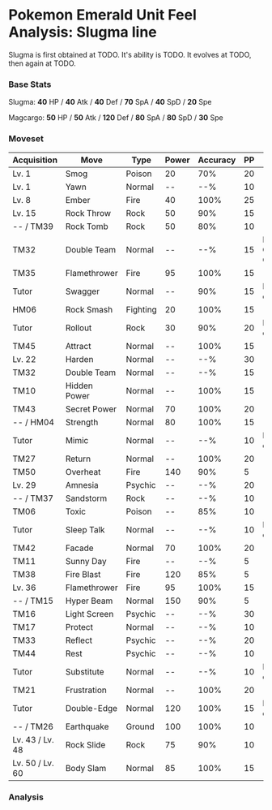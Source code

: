# Pokemon Emerald Unit Feel Analysis: Slugma line

Slugma is first obtained at TODO. It's ability is TODO. It evolves at TODO, then again at TODO.

### Base Stats

Slugma: **40** HP / **40** Atk / **40** Def / **70** SpA / **40** SpD / **20** Spe

Magcargo: **50** HP / **50** Atk / **120** Def / **80** SpA / **80** SpD / **30** Spe

### Moveset

|Acquisition    |Move        |Type    |Power|Accuracy|PP |Notes                    |
|---            |---         |---     |---  |---     |---|---                      |
|Lv. 1          |Smog        |Poison  |20   |70%     |20 |                         |
|Lv. 1          |Yawn        |Normal  |--   |--%     |10 |                         |
|Lv. 8          |Ember       |Fire    |40   |100%    |25 |                         |
|Lv. 15         |Rock Throw  |Rock    |50   |90%     |15 |                         |
|-- / TM39      |Rock Tomb   |Rock    |50   |80%     |10 |                         |
|TM32           |Double Team |Normal  |--   |--%     |15 |Buy at Game Corner       |
|TM35           |Flamethrower|Fire    |95   |100%    |15 |                         |
|Tutor          |Swagger     |Normal  |--   |90%     |15 |Emerald only             |
|HM06           |Rock Smash  |Fighting|20   |100%    |15 |                         |
|Tutor          |Rollout     |Rock    |30   |90%     |20 |Emerald only             |
|TM45           |Attract     |Normal  |--   |100%    |15 |                         |
|Lv. 22         |Harden      |Normal  |--   |--%     |30 |                         |
|TM32           |Double Team |Normal  |--   |--%     |15 |                         |
|TM10           |Hidden Power|Normal  |--   |100%    |15 |                         |
|TM43           |Secret Power|Normal  |70   |100%    |20 |                         |
|-- / HM04      |Strength    |Normal  |80   |100%    |15 |                         |
|Tutor          |Mimic       |Normal  |--   |--%     |10 |Emerald only             |
|TM27           |Return      |Normal  |--   |100%    |20 |                         |
|TM50           |Overheat    |Fire    |140  |90%     |5  |                         |
|Lv. 29         |Amnesia     |Psychic |--   |--%     |20 |                         |
|-- / TM37      |Sandstorm   |Rock    |--   |--%     |10 |                         |
|TM06           |Toxic       |Poison  |--   |85%     |10 |                         |
|Tutor          |Sleep Talk  |Normal  |--   |--%     |10 |Emerald only             |
|TM42           |Facade      |Normal  |70   |100%    |20 |                         |
|TM11           |Sunny Day   |Fire    |--   |--%     |5  |                         |
|TM38           |Fire Blast  |Fire    |120  |85%     |5  |                         |
|Lv. 36         |Flamethrower|Fire    |95   |100%    |15 |                         |
|-- / TM15      |Hyper Beam  |Normal  |150  |90%     |5  |                         |
|TM16           |Light Screen|Psychic |--   |--%     |30 |                         |
|TM17           |Protect     |Normal  |--   |--%     |10 |                         |
|TM33           |Reflect     |Psychic |--   |--%     |20 |                         |
|TM44           |Rest        |Psychic |--   |--%     |10 |                         |
|Tutor          |Substitute  |Normal  |--   |--%     |10 |Emerald only             |
|TM21           |Frustration |Normal  |--   |100%    |20 |                         |
|Tutor          |Double-Edge |Normal  |120  |100%    |15 |Emerald only             |
|-- / TM26      |Earthquake  |Ground  |100  |100%    |10 |                         |
|Lv. 43 / Lv. 48|Rock Slide  |Rock    |75   |90%     |10 |                         |
|Lv. 50 / Lv. 60|Body Slam   |Normal  |85   |100%    |15 |                         |

### Analysis